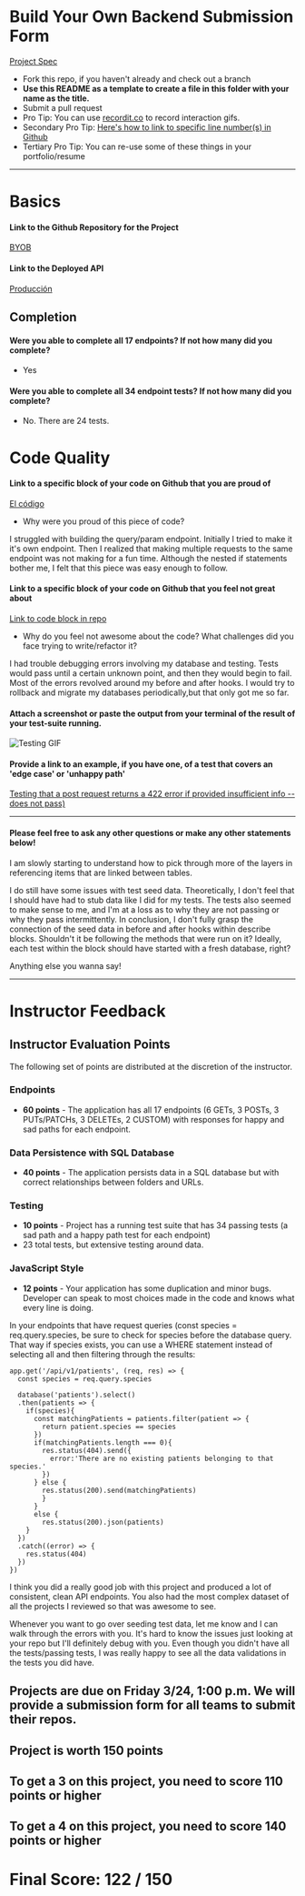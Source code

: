 # Build Your Own Backend Submission Form

[Project Spec](http://frontend.turing.io/projects/build-your-own-backend.html)

* Fork this repo, if you haven't already and check out a branch
* **Use this README as a template to create a file in this folder with your name as the title.**
* Submit a pull request
* Pro Tip: You can use [recordit.co](http://recordit.co/) to record interaction gifs.
* Secondary Pro Tip: [Here's how to link to specific line number(s) in Github](http://stackoverflow.com/questions/23821235/how-to-link-to-specific-line-number-on-github)
* Tertiary Pro Tip: You can re-use some of these things in your portfolio/resume

------

# Basics

#### Link to the Github Repository for the Project
[BYOB](https://github.com/gprocell927/BYOB)

#### Link to the Deployed API
[Producción](https://byob-anesthesia.herokuapp.com)

## Completion

#### Were you able to complete all 17 endpoints? If not how many did you complete?
* Yes

#### Were you able to complete all 34 endpoint tests? If not how many did you complete?
* No. There are 24 tests.

# Code Quality

#### Link to a specific block of your code on Github that you are proud of
[El código](https://github.com/gprocell927/BYOB/blob/master/server.js#L25-L49)

* Why were you proud of this piece of code?

I struggled with building the query/param endpoint. Initially I tried to make it it's own endpoint. Then I realized that making multiple requests to the same endpoint was not making for a fun time. Although the nested if statements bother me, I felt that this piece was easy enough to follow.

#### Link to a specific block of your code on Github that you feel not great about
[Link to code block in repo](https://github.com/gprocell927/BYOB/blob/master/test/server_test.js#L257-L330)

* Why do you feel not awesome about the code? What challenges did you face trying to write/refactor it?

I had trouble debugging errors involving my database and testing. Tests would pass until a certain unknown point, and then they would begin to fail. Most of the errors revolved around my before and after hooks. I would try to rollback and migrate my databases periodically,but that only got me so far. 

#### Attach a screenshot or paste the output from your terminal of the result of your test-suite running.

![Testing GIF](http://g.recordit.co/XvLZX7QKBT.gif)

#### Provide a link to an example, if you have one, of a test that covers an 'edge case' or 'unhappy path'

[Testing that a post request returns a 422 error if provided insufficient info -- does not pass)](https://github.com/gprocell927/BYOB/blob/master/test/server_test.js#L320-L342)

-----

#### Please feel free to ask any other questions or make any other statements below!
I am slowly starting to understand how to pick through more of the layers in referencing items that are linked between tables. 

I do still have some issues with test seed data. Theoretically, I don't feel that I should have had to stub data like I did for my tests. The tests also seemed to make sense to me, and I'm at a loss as to why they are not passing or why they pass intermittently. In conclusion, I don't fully grasp the connection of the seed data in before and after hooks within describe blocks. Shouldn't it be following the methods that were run on it? Ideally, each test within the block should have started with a fresh database, right?

Anything else you wanna say!

-----

# Instructor Feedback

## Instructor Evaluation Points

The following set of points are distributed at the discretion of the instructor.

### Endpoints

* **60 points** - The application has all 17 endpoints (6 GETs, 3 POSTs, 3 PUTs/PATCHs, 3 DELETEs, 2 CUSTOM) with responses for happy and sad paths for each endpoint.

### Data Persistence with SQL Database

* **40 points** - The application persists data in a SQL database but with correct relationships between folders and URLs.

### Testing

* **10 points** - Project has a running test suite that has 34 passing tests (a sad path and a happy path test for each endpoint)
* 23 total tests, but extensive testing around data. 

### JavaScript Style

* **12 points** - Your application has some duplication and minor bugs. Developer can speak to most choices made in the code and knows what every line is doing.


In your endpoints that have request queries (const species = req.query.species, be sure to check for species before the database query. That way if species exists, you can use a WHERE statement instead of selecting all and then filtering through the results:

```
app.get('/api/v1/patients', (req, res) => {
  const species = req.query.species

  database('patients').select()
  .then(patients => {
    if(species){
      const matchingPatients = patients.filter(patient => {
        return patient.species == species
      })
      if(matchingPatients.length === 0){
        res.status(404).send({
          error:'There are no existing patients belonging to that species.'
        })
      } else {
        res.status(200).send(matchingPatients)
        }
      }
      else {
        res.status(200).json(patients)
    }
  })
  .catch((error) => {
    res.status(404)
  })
})
```

I think you did a really good job with this project and produced a lot of consistent, clean API endpoints. You also had the most complex dataset of all the projects I reviewed so that was awesome to see.

Whenever you want to go over seeding test data, let me know and I can walk through the errors with you. It's hard to know the issues just looking at your repo but I'll definitely debug with you. Even though you didn't have all the tests/passing tests, I was really happy to see all the data validations in the tests you did have.


## Projects are due on Friday 3/24, 1:00 p.m. We will provide a submission form for all teams to submit their repos.

## Project is worth 150 points

## To get a 3 on this project, you need to score 110 points or higher

## To get a 4 on this project, you need to score 140 points or higher

# Final Score: 122 / 150
